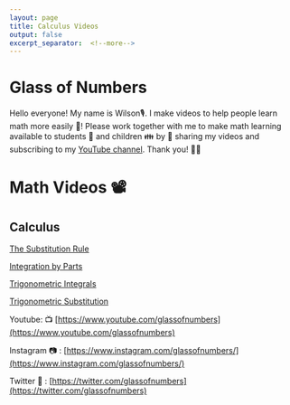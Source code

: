 ```yaml
---
layout: page
title: Calculus Videos
output: false
excerpt_separator:  <!--more-->
---
```


# Glass of Numbers

Hello everyone! My name is Wilson🎙️. I make videos to help people learn math more easily 💯! Please work together with me to make math learning available to students 🏫 and children 👪 by 📢 sharing my videos and subscribing to my [YouTube channel](https://www.youtube.com/glassofnumbers). Thank you! 🙏🏼

# Math Videos 📽️

## Calculus

[The Substitution Rule](https://www.notion.so/The-Substitution-Rule-532a13b008ad4cb0bb4e149a514ecc11)

[Integration by Parts](https://www.notion.so/Integration-by-Parts-7bd678eb5afe49018f0e31d32a3bad92)

[Trigonometric Integrals](https://www.notion.so/Trigonometric-Integrals-0c5922c673a34704bdec11ab8dbfb9fd)

[Trigonometric Substitution](https://www.notion.so/Trigonometric-Substitution-df546cbe35764fd0b395524d98b4df4f)

Youtube: 📺 [https://www.youtube.com/glassofnumbers](https://www.youtube.com/glassofnumbers)

Instagram 📷 : [https://www.instagram.com/glassofnumbers/](https://www.instagram.com/glassofnumbers/)

Twitter 📣 : [https://twitter.com/glassofnumbers](https://twitter.com/glassofnumbers)